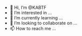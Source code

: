 - 👋 Hi, I’m @KABTF
- 👀 I’m interested in ...
- 🌱 I’m currently learning ...
- 💞️ I’m looking to collaborate on ...
- 📫 How to reach me ...

<!---
KABTF/KABTF is a ✨ special ✨ repository because its `README.md` (this file) appears on your GitHub profile.
You can click the Preview link to take a look at your changes.
--->
